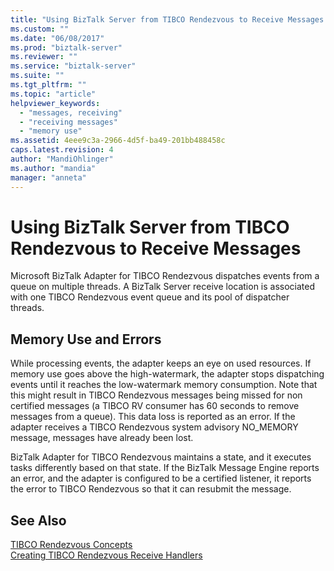 ```yaml
---
title: "Using BizTalk Server from TIBCO Rendezvous to Receive Messages | Microsoft Docs"
ms.custom: ""
ms.date: "06/08/2017"
ms.prod: "biztalk-server"
ms.reviewer: ""
ms.service: "biztalk-server"
ms.suite: ""
ms.tgt_pltfrm: ""
ms.topic: "article"
helpviewer_keywords: 
  - "messages, receiving"
  - "receiving messages"
  - "memory use"
ms.assetid: 4eee9c3a-2966-4d5f-ba49-201bb488458c
caps.latest.revision: 4
author: "MandiOhlinger"
ms.author: "mandia"
manager: "anneta"
---
```

# Using BizTalk Server from TIBCO Rendezvous to Receive Messages
Microsoft BizTalk Adapter for TIBCO Rendezvous dispatches events from a queue on multiple threads. A BizTalk Server receive location is associated with one TIBCO Rendezvous event queue and its pool of dispatcher threads.  
  
## Memory Use and Errors  
 While processing events, the adapter keeps an eye on used resources. If memory use goes above the high-watermark, the adapter stops dispatching events until it reaches the low-watermark memory consumption. Note that this might result in TIBCO Rendezvous messages being missed for non certified messages (a TIBCO RV consumer has 60 seconds to remove messages from a queue). This data loss is reported as an error. If the adapter receives a TIBCO Rendezvous system advisory NO_MEMORY message, messages have already been lost.  
  
 BizTalk Adapter for TIBCO Rendezvous maintains a state, and it executes tasks differently based on that state. If the BizTalk Message Engine reports an error, and the adapter is configured to be a certified listener, it reports the error to TIBCO Rendezvous so that it can resubmit the message.  
  
## See Also  
 [TIBCO Rendezvous Concepts](../core/tibco-rendezvous-concepts.md)   
 [Creating TIBCO Rendezvous Receive Handlers](../core/creating-tibco-rendezvous-receive-handlers.md)